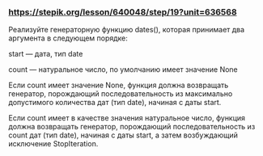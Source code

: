 ### https://stepik.org/lesson/640048/step/19?unit=636568

Реализуйте генераторную функцию dates(), которая принимает два аргумента в следующем порядке:


start — дата, тип date

count — натуральное число, по умолчанию имеет значение None

Если count имеет значение None, функция должна возвращать генератор, порождающий последовательность из максимально допустимого количества дат (тип date), начиная с даты start.


Если count имеет в качестве значения натуральное число, функция должна возвращать генератор, порождающий последовательность из count дат (тип date), начиная с даты start, а затем возбуждающий исключение StopIteration.
